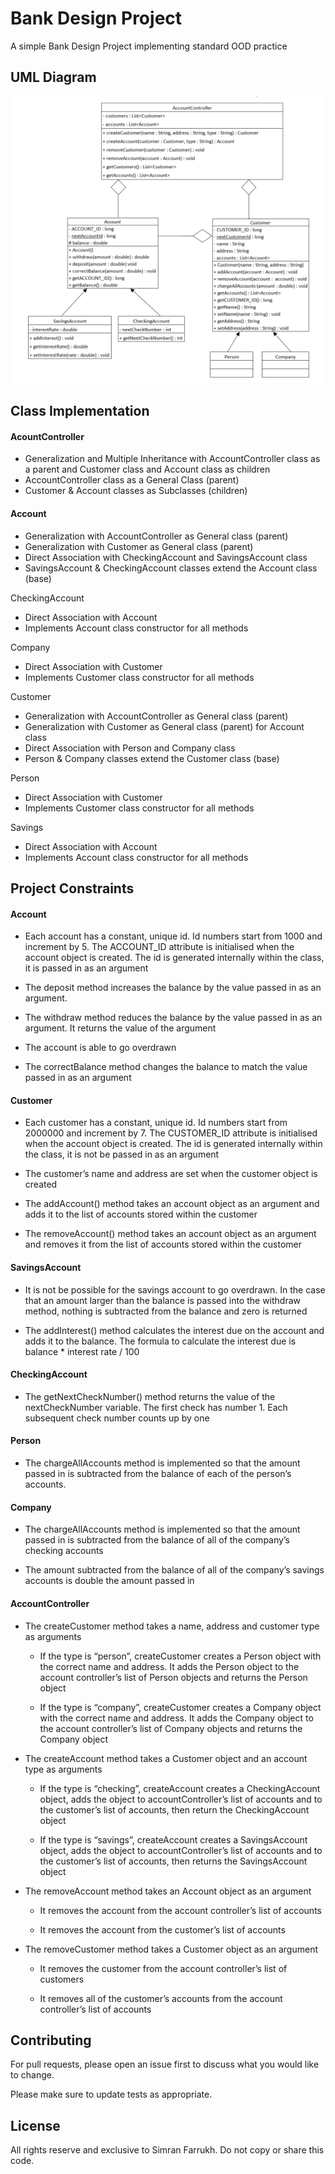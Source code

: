 # Bank Design Project

A simple Bank Design Project implementing standard OOD practice

## UML Diagram
![image](https://github.com/simranfarrukh/Bank-Design-Project/blob/main/bank_design_uml.png?raw=true)

## Class Implementation
#### AcountController 
 * Generalization and Multiple Inheritance with AccountController class as a parent and Customer class and Account class as children
 * AccountController class as a General Class (parent)
 * Customer & Account classes as Subclasses (children)

#### Account 
 * Generalization with AccountController as General class (parent)
 * Generalization with Customer as General class (parent) 
 * Direct Association with CheckingAccount and SavingsAccount class
 * SavingsAccount & CheckingAccount classes extend the Account class (base)

CheckingAccount 
 * Direct Association with Account
 * Implements Account class constructor for all methods

Company
 * Direct Association with Customer
 * Implements Customer class constructor for all methods

Customer
 * Generalization with AccountController as General class (parent)
 * Generalization with Customer as General class (parent) for Account class
 * Direct Association with Person and Company class
 * Person & Company classes extend the Customer class (base)

Person
 * Direct Association with Customer
 * Implements Customer class constructor for all methods

Savings
 * Direct Association with Account
 * Implements Account class constructor for all methods

## Project Constraints

#### Account
* Each account has a constant, unique id. Id numbers start from 1000 and
increment by 5. The ACCOUNT_ID attribute is initialised when the account object is created. The id is generated internally within the class, it is passed in as
an argument

* The deposit method increases the balance by the value passed in as an argument. 

* The withdraw method reduces the balance by the value passed in as an argument. It returns the value of the argument

* The account is able to go overdrawn 

* The correctBalance method changes the balance to match the value passed in as an argument

#### Customer
* Each customer has a constant, unique id. Id numbers start from 2000000 and increment by 7. The CUSTOMER_ID attribute is initialised when the account object is created. The id is generated internally within the class, it is not be passed in as an argument

* The customer’s name and address are set when the customer object is created

* The addAccount() method takes an account object as an argument and adds it to the list of accounts stored within the customer

* The removeAccount() method takes an account object as an argument and removes it from the list of accounts stored within the customer

#### SavingsAccount
* It is not be possible for the savings account to go overdrawn. In the case that an amount larger than the balance is passed into the withdraw method, nothing is subtracted from the balance and zero is returned

* The addInterest() method calculates the interest due on the account and adds it to the
balance. The formula to calculate the interest due is balance * interest rate / 100

#### CheckingAccount
* The getNextCheckNumber() method returns the value of the nextCheckNumber variable. The first check has number 1. Each subsequent check number counts
up by one

#### Person
* The chargeAllAccounts method is implemented so that the amount passed in is subtracted from the balance of each of the person’s accounts.

#### Company
* The chargeAllAccounts method is implemented so that the amount passed in is
subtracted from the balance of all of the company’s checking accounts

* The amount
subtracted from the balance of all of the company’s savings accounts is double the
amount passed in

#### AccountController
* The createCustomer method takes a name, address and customer type as arguments

  * If the type is “person”, createCustomer creates a Person object with the correct
name and address. It adds the Person object to the account controller’s list of
Person objects and returns the Person object

  * If the type is “company”, createCustomer creates a Company object with the correct name and address. It adds the Company object to the account
controller’s list of Company objects and returns the Company object

* The createAccount method takes a Customer object and an account type as arguments

  * If the type is “checking”, createAccount creates a CheckingAccount object, adds
the object to accountController’s list of accounts and to the customer’s list of accounts, then return the CheckingAccount object

  * If the type is “savings”, createAccount creates a SavingsAccount object, adds the
object to accountController’s list of accounts and to the customer’s list of accounts, then returns the SavingsAccount object

* The removeAccount method takes an Account object as an argument
 
  * It removes the account from the account controller’s list of accounts

  * It removes the account from the customer’s list of accounts

* The removeCustomer method takes a Customer object as an argument

  * It removes the customer from the account controller’s list of customers

  * It removes all of the customer’s accounts from the account controller’s list of
accounts

## Contributing
For pull requests, please open an issue first to discuss what you would like to change.

Please make sure to update tests as appropriate.

## License
All rights reserve and exclusive to Simran Farrukh. Do not copy or share this code.
